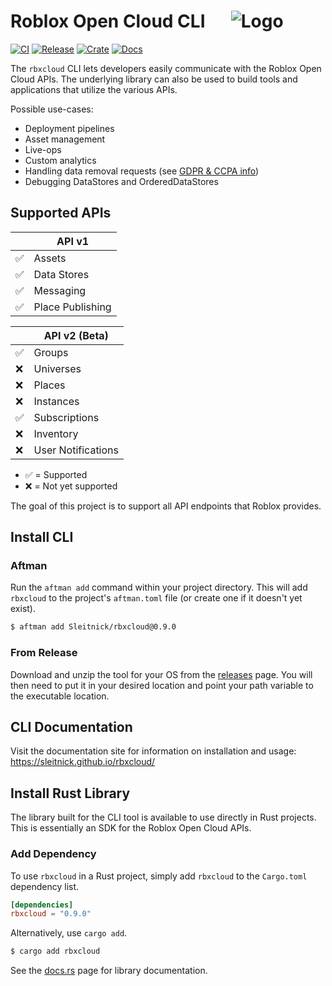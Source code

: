# Roblox Open Cloud CLI &emsp; ![Logo](imgs/icon_32_bottom.png)
[![CI](https://github.com/Sleitnick/rbxcloud/actions/workflows/ci.yaml/badge.svg)](https://github.com/Sleitnick/rbxcloud/actions/workflows/ci.yaml)
[![Release](https://github.com/Sleitnick/rbxcloud/actions/workflows/release.yaml/badge.svg?event=push)](https://github.com/Sleitnick/rbxcloud/actions/workflows/release.yaml)
[![Crate](https://img.shields.io/crates/v/rbxcloud.svg)](https://crates.io/crates/rbxcloud)
[![Docs](https://docs.rs/rbxcloud/badge.svg)](https://docs.rs/rbxcloud)

The `rbxcloud` CLI lets developers easily communicate with the Roblox Open Cloud APIs. The underlying library can also be used to build tools and applications that utilize the various APIs.

Possible use-cases:
- Deployment pipelines
- Asset management
- Live-ops
- Custom analytics
- Handling data removal requests (see [GDPR & CCPA info](https://create.roblox.com/docs/production/publishing/about-GDPR-and-CCPA))
- Debugging DataStores and OrderedDataStores

## Supported APIs

| | API v1 |
| -- | -- |
| :white_check_mark: | Assets |
| :white_check_mark: | Data Stores |
| :white_check_mark: | Messaging |
| :white_check_mark: | Place Publishing |

| | API v2 (Beta) |
| -- | -- |
| :white_check_mark: | Groups |
| :x: | Universes |
| :x: | Places |
| :x: | Instances |
| :white_check_mark: | Subscriptions |
| :x: | Inventory |
| :x: | User Notifications |

- :white_check_mark: = Supported
- :x: = Not yet supported

The goal of this project is to support all API endpoints that Roblox provides.

## Install CLI
### Aftman
Run the `aftman add` command within your project directory. This will add `rbxcloud` to the project's `aftman.toml` file (or create one if it doesn't yet exist).
```sh
$ aftman add Sleitnick/rbxcloud@0.9.0
```

### From Release
Download and unzip the tool for your OS from the [releases](https://github.com/Sleitnick/rbxcloud/releases) page. You will then need to put it in your desired location and point your path variable to the executable location.

## CLI Documentation
Visit the documentation site for information on installation and usage: https://sleitnick.github.io/rbxcloud/

## Install Rust Library
The library built for the CLI tool is available to use directly in Rust projects. This is essentially an SDK for the Roblox Open Cloud APIs.

### Add Dependency

To use `rbxcloud` in a Rust project, simply add `rbxcloud` to the `Cargo.toml` dependency list.
```toml
[dependencies]
rbxcloud = "0.9.0"
```

Alternatively, use `cargo add`.
```sh
$ cargo add rbxcloud
```

See the [docs.rs](https://docs.rs/rbxcloud/latest/rbxcloud/) page for library documentation.
